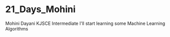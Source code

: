 # 21_Days_Mohini
Mohini Dayani
KJSCE
Intermediate I'll start learning some Machine Learning Algorithms
